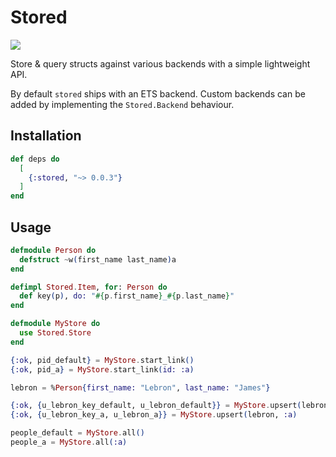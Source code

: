 # Stored
![](https://github.com/rupurt/stored/workflows/.github/workflows/test.yml/badge.svg)

Store & query structs against various backends with a simple lightweight API.

By default `stored` ships with an ETS backend. Custom backends can be added by implementing the `Stored.Backend` behaviour.

## Installation

```elixir
def deps do
  [
    {:stored, "~> 0.0.3"}
  ]
end
```

## Usage

```elixir
defmodule Person do
  defstruct ~w(first_name last_name)a
end

defimpl Stored.Item, for: Person do
  def key(p), do: "#{p.first_name}_#{p.last_name}"
end

defmodule MyStore do
  use Stored.Store
end

{:ok, pid_default} = MyStore.start_link()
{:ok, pid_a} = MyStore.start_link(id: :a)

lebron = %Person{first_name: "Lebron", last_name: "James"}

{:ok, {u_lebron_key_default, u_lebron_default}} = MyStore.upsert(lebron)
{:ok, {u_lebron_key_a, u_lebron_a}} = MyStore.upsert(lebron, :a)

people_default = MyStore.all()
people_a = MyStore.all(:a)
```
